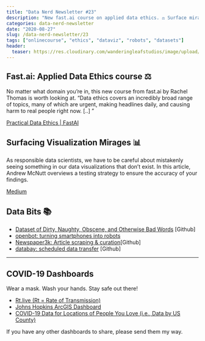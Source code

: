 ```yaml
---
title: "Data Nerd Newsletter #23"
description: "New fast.ai course on applied data ethics. ⚖️ Surface mirages in data visualizations. 📊 Turn your smartphone into a robot. 🤖"
categories: data-nerd-newsletter
date: "2020-08-27"
slug: /data-nerd-newsletter/23
tags: ["onlinecourse", "ethics", "dataviz", "robots", "datasets"]
header:
  teaser: https://res.cloudinary.com/wanderingleafstudios/image/upload/v1587682706/chrisjmears.com/data-nerd-newsletter-og.jpg
---
```


## Fast.ai: Applied Data Ethics course ⚖️

No matter what domain you’re in, this new course from fast.ai by Rachel Thomas is worth looking at. “Data ethics covers an incredibly broad range of topics, many of which are urgent, making headlines daily, and causing harm to real people right now. [..] ”

[Practical Data Ethics | FastAI](https://ethics.fast.ai/)

## Surfacing Visualization Mirages 📊

As responsible data scientists, we have to be careful about mistakenly seeing something in our data visualizations that don’t exist. In this article, Andrew McNutt overviews a testing strategy to ensure the accuracy of your findings.

[Medium](https://medium.com/multiple-views-visualization-research-explained/surfacing-visualization-mirages-8d39e547e38c)

## Data Bits 📚

- [Dataset of Dirty, Naughty, Obscene, and Otherwise Bad Words](https://github.com/LDNOOBW/List-of-Dirty-Naughty-Obscene-and-Otherwise-Bad-Words) [Github]
- [openbot: turning smartphones into robots](https://www.openbot.org/)
- [Newspaper3k: Article scraping & curation](https://github.com/codelucas/newspaper)[Github]
- [databay: scheduled data transfer](https://github.com/Voyz/databay) [Github]

---

## COVID-19 Dashboards

Wear a mask. Wash your hands. Stay safe out there!

- [Rt.live (Rt = Rate of Transmission)](https://rt.live)
- [Johns Hopkins ArcGIS Dashboard](https://www.arcgis.com/apps/opsdashboard/index.html#/bda7594740fd40299423467b48e9ecf6)
- [COVID-19 Data for Locations of People You Love (i.e., Data by US County)](https://91-divoc.com/pages/covid-by-your-locations/)

If you have any other dashboards to share, please send them my way.
